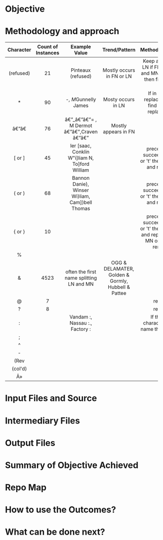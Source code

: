 # Objective

# Methodology and approach
| Character 	| Count of Instances 	|                   Example Value                  	|                    Trend/Pattern                   	|                                       Method/Approach                                        	|
|:---------:	|:------------------:	|:------------------------------------------------:	|:--------------------------------------------------:	|:--------------------------------------------------------------------------------------------:	|
| (refused) 	|         21         	|                Pinteaux (refused)                	|              Mostly occurs in FN or LN             	|          Keep as is in FN, LN if FN is empty and MN is refused then fill FN with MN          	|
|     *     	|         90         	|               -*, M*Gunnelly James               	|                 Mosty occurs in LN                 	|                   If in FN then replace, if in LN find suitable replacement                  	|
|   â€”â€   	|         76         	|   â€”_â€”â€”= , M Dermot â€”â€”,Craven â€”â€”    	|                Mostly appears in FN                	|                                                                                              	|
|   [ or ]  	|         45         	|  ler [saac, Conklin W"i]liam N, To]ford William  	|                                                    	|                preceeded or succeeded by 'l' or 't' then replaced and repeated               	|
|   ( or )  	|         68         	| Bannon Danie), Winser Wi)liam,  Cam])bell Thomas 	|                                                    	|                preceeded or succeeded by 'l' or 't' then replaced and repeated               	|
|   { or }  	|         10         	|                                                  	|                                                    	| preceeded or succeeded by 'l' or 't' then replaced and repeated, if in MN or FN then remove, 	|
|     %     	|                    	|                                                  	|                                                    	|                                                                                              	|
|     &     	|        4523        	|     often the first name splitting LN and MN     	| OGG & DELAMATER, Golden & Gormly, Hubbell & Pattee 	|                                                                                              	|
|     @     	|          7         	|                                                  	|                                                    	|                                            remove                                            	|
|     ?     	|          8         	|                                                  	|                                                    	|                                            remove                                            	|
|     :     	|                    	|          Vandam :, Nassau :., Factory :          	|                                                    	|                        If the only character in first name then remove                       	|
|     ;     	|                    	|                                                  	|                                                    	|                                                                                              	|
|     ^     	|                    	|                                                  	|                                                    	|                                                                                              	|
|     -     	|                    	|                                                  	|                                                    	|                                                                                              	|
|    (Rev   	|                    	|                                                  	|                                                    	|                                                                                              	|
|  (col'd)  	|                    	|                                                  	|                                                    	|                                                                                              	|
|     Â»    	|                    	|                                                  	|                                                    	|                                                                                              	|

# Input Files and Source

# Intermediary Files

# Output Files

# Summary of Objective Achieved

# Repo Map

# How to use the Outcomes?

# What can be done next? 
